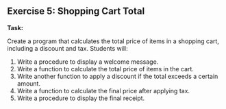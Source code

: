 ## Exercise 5: Shopping Cart Total

__Task:__

Create a program that calculates the total price of items in a shopping cart, including a discount and tax. Students will:

1. Write a procedure to display a welcome message.
2. Write a function to calculate the total price of items in the cart.
3. Write another function to apply a discount if the total exceeds a certain amount.
4. Write a function to calculate the final price after applying tax.
5. Write a procedure to display the final receipt.